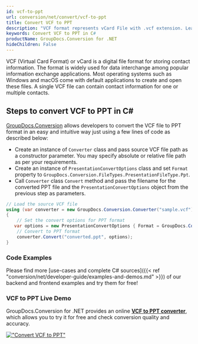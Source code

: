 ```yaml
---
id: vcf-to-ppt
url: conversion/net/convert/vcf-to-ppt
title: Convert VCF to PPT
description: "VCF format represents vCard File with .vcf extension. Learn how to convert VCF to PPT file programmatically in C# language using GroupDocs.Conversion for .NET library."
keywords: Convert VCF to PPT in C#
productName: GroupDocs.Conversion for .NET
hideChildren: False
---
```


VCF (Virtual Card Format) or vCard is a digital file format for storing contact information. The format is widely used for data interchange among popular information exchange applications. Most operating systems such as Windows and macOS come with default applications to create and open these files. A single VCF file can contain contact information for one or multiple contacts.

## Steps to convert VCF to PPT in C#

[GroupDocs.Conversion](https://products.groupdocs.com/conversion/net) allows developers to convert the VCF file to PPT format in an easy and intuitive way just using a few lines of code as described below:

* Create an instance of `Converter` class and pass source VCF file path as a constructor parameter. You may specify absolute or relative file path as per your requirements. 
* Create an instance of `PresentationConvertOptions` class and set `Format` property to `GroupDocs.Conversion.FileTypes.PresentationFileType.Ppt`.
* Call `Converter` class `Convert` method and pass the filename for the converted PPT file and the `PresentationConvertOptions` object from the previous step as parameters.

```csharp
// Load the source VCF file
using (var converter = new GroupDocs.Conversion.Converter("sample.vcf"))
{
    // Set the convert options for PPT format
   var options = new PresentationConvertOptions { Format = GroupDocs.Conversion.FileTypes.PresentationFileType.Ppt };
    // Convert to PPT format
    converter.Convert("converted.ppt", options);
}
```

### Code Examples

Please find more [use-cases and complete C# sources]({{< ref "conversion/net/developer-guide/examples-and-demos.md" >}}) of our backend and frontend examples and try them for free!

### VCF to PPT Live Demo

GroupDocs.Conversion for .NET provides an online [**VCF to PPT converter**](https://products.groupdocs.app/conversion/vcf-to-ppt), which allows you to try it for free and check conversion quality and accuracy.

[!["Convert VCF to PPT"](conversion/net/images/convert-to-ppt/convert-vcf-to-ppt.png)](https://products.groupdocs.app/conversion/vcf-to-ppt)